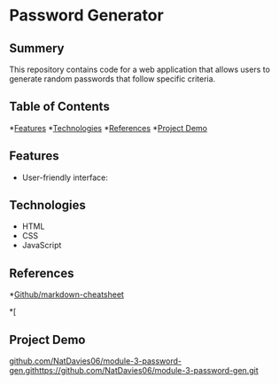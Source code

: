 # Password Generator

## Summery

This repository contains code for a web application that allows users to generate random passwords that follow specific criteria.

## Table of Contents

*[Features](link)
*[Technologies](link)
*[References](link)
*[Project Demo](link)


## Features

* User-friendly interface:

## Technologies

* HTML
* CSS
* JavaScript

## References

*[Github/markdown-cheatsheet](https://github.com/adam-p/markdown-here/wiki/Markdown-Cheatsheet#links)

*[


## Project Demo
[github.com/NatDavies06/module-3-password-gen.git](https://github.com/NatDavies06/module-3-password-gen.git)https://github.com/NatDavies06/module-3-password-gen.git

